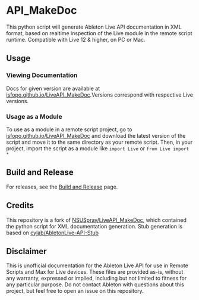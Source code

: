 # API_MakeDoc

This python script will generate Ableton Live API documentation in XML format, based on realtime inspection of the Live module in the remote script runtime. Compatible with Live 12 & higher, on PC or Mac.

## Usage

### Viewing Documentation

Docs for given version are available at [isfopo.github.io/LiveAPI_MakeDoc](https://isfopo.github.io/LiveAPI_MakeDoc/).Versions correspond with respective Live versions.

### Usage as a Module

To use as a module in a remote script project, go to [isfopo.github.io/LiveAPI_MakeDoc](https://isfopo.github.io/LiveAPI_MakeDoc/) and download the latest version of the script and move it to the same directory as your remote script. Then, in your project, import the script as a module like `import Live` or `from Live import *`

## Build and Release

For releases, see the [Build and Release](https://github.com/isfopo/LiveAPI_MakeDoc/build) page.

## Credits

This repository is a fork of [NSUSpray/LiveAPI_MakeDoc](https://github.com/NSUSpray/LiveAPI_MakeDoc), which contained the python script for XML documentation generation. Stub generation is based on [cylab/AbletonLive-API-Stub](https://github.com/cylab/AbletonLive-API-Stub)

## Disclaimer

This is unofficial documentation for the Ableton Live API for use in Remote Scripts and Max for Live devices. These files are provided as-is, without any warranty, expressed or implied, including but not limited to fitness for any particular purpose. Do not contact Ableton with questions about this project, but feel free to open an issue on this repository.
